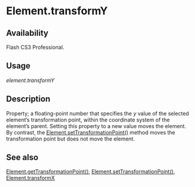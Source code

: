 # Element.transformY

## Availability

Flash CS3 Professional.

## Usage

*element.transformY*

## Description

Property; a floating-point number that specifies the *y* value of the selected element’s transformation point, within the coordinate system of the element’s parent. Setting this property to a new value moves the element. By contrast, the [Element.setTransformationPoint()](../Element_object/Element19.md) method moves the transformation point but does not move the element.

## See also

[Element.getTransformationPoint()](../Element_object/Element4.md), [Element.setTransformationPoint()](../Element_object/Element19.md), [Element.transformX](../Element_object/Element23.md)

